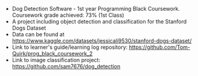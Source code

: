 - Dog Detection Software - 1st year Programming Black Coursework. Coursework grade achieved: 73% (1st Class)
- A project including object detection and classification for the Stanford Dogs Dataset
- Data can be found at https://www.kaggle.com/datasets/jessicali9530/stanford-dogs-dataset/
- Link to learner's guide/learning log repository: https://github.com/Tom-Quirk/prog_black_coursework_2 
- Link to image classification project: https://github.com/sam7676/dog_detection
